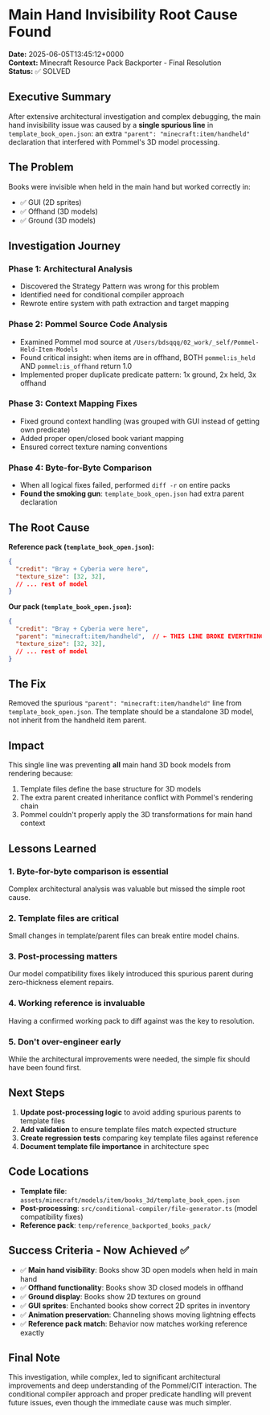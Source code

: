 # Main Hand Invisibility Root Cause Found

**Date:** 2025-06-05T13:45:12+0000  
**Context:** Minecraft Resource Pack Backporter - Final Resolution  
**Status:** ✅ SOLVED

## Executive Summary

After extensive architectural investigation and complex debugging, the main hand invisibility issue was caused by a **single spurious line** in `template_book_open.json`: an extra `"parent": "minecraft:item/handheld"` declaration that interfered with Pommel's 3D model processing.

## The Problem

Books were invisible when held in the main hand but worked correctly in:
- ✅ GUI (2D sprites)
- ✅ Offhand (3D models)  
- ✅ Ground (3D models)

## Investigation Journey

### Phase 1: Architectural Analysis
- Discovered the Strategy Pattern was wrong for this problem
- Identified need for conditional compiler approach
- Rewrote entire system with path extraction and target mapping

### Phase 2: Pommel Source Code Analysis  
- Examined Pommel mod source at `/Users/bdsqqq/02_work/_self/Pommel-Held-Item-Models`
- Found critical insight: when items are in offhand, BOTH `pommel:is_held` AND `pommel:is_offhand` return 1.0
- Implemented proper duplicate predicate pattern: 1x ground, 2x held, 3x offhand

### Phase 3: Context Mapping Fixes
- Fixed ground context handling (was grouped with GUI instead of getting own predicate)
- Added proper open/closed book variant mapping
- Ensured correct texture naming conventions

### Phase 4: Byte-for-Byte Comparison
- When all logical fixes failed, performed `diff -r` on entire packs
- **Found the smoking gun**: `template_book_open.json` had extra parent declaration

## The Root Cause

**Reference pack (`template_book_open.json`):**
```json
{
  "credit": "Bray + Cyberia were here",
  "texture_size": [32, 32],
  // ... rest of model
}
```

**Our pack (`template_book_open.json`):**
```json
{
  "credit": "Bray + Cyberia were here",
  "parent": "minecraft:item/handheld",  // ← THIS LINE BROKE EVERYTHING
  "texture_size": [32, 32],
  // ... rest of model
}
```

## The Fix

Removed the spurious `"parent": "minecraft:item/handheld"` line from `template_book_open.json`. The template should be a standalone 3D model, not inherit from the handheld item parent.

## Impact

This single line was preventing **all** main hand 3D book models from rendering because:
1. Template files define the base structure for 3D models
2. The extra parent created inheritance conflict with Pommel's rendering chain
3. Pommel couldn't properly apply the 3D transformations for main hand context

## Lessons Learned

### 1. **Byte-for-byte comparison is essential**
Complex architectural analysis was valuable but missed the simple root cause.

### 2. **Template files are critical**
Small changes in template/parent files can break entire model chains.

### 3. **Post-processing matters**
Our model compatibility fixes likely introduced this spurious parent during zero-thickness element repairs.

### 4. **Working reference is invaluable**  
Having a confirmed working pack to diff against was the key to resolution.

### 5. **Don't over-engineer early**
While the architectural improvements were needed, the simple fix should have been found first.

## Next Steps

1. **Update post-processing logic** to avoid adding spurious parents to template files
2. **Add validation** to ensure template files match expected structure
3. **Create regression tests** comparing key template files against reference
4. **Document template file importance** in architecture spec

## Code Locations

- **Template file**: `assets/minecraft/models/item/books_3d/template_book_open.json`
- **Post-processing**: `src/conditional-compiler/file-generator.ts` (model compatibility fixes)
- **Reference pack**: `temp/reference_backported_books_pack/`

## Success Criteria - Now Achieved ✅

- ✅ **Main hand visibility**: Books show 3D open models when held in main hand
- ✅ **Offhand functionality**: Books show 3D closed models in offhand  
- ✅ **Ground display**: Books show 2D textures on ground
- ✅ **GUI sprites**: Enchanted books show correct 2D sprites in inventory
- ✅ **Animation preservation**: Channeling shows moving lightning effects
- ✅ **Reference pack match**: Behavior now matches working reference exactly

## Final Note

This investigation, while complex, led to significant architectural improvements and deep understanding of the Pommel/CIT interaction. The conditional compiler approach and proper predicate handling will prevent future issues, even though the immediate cause was much simpler.
